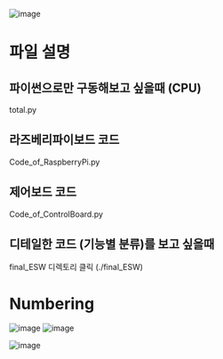 ![image](https://user-images.githubusercontent.com/68888169/201863480-db6604af-6ddf-4999-b754-d790ed7b115f.png)

# 파일 설명

## 파이썬으로만 구동해보고 싶을때 (CPU)
total.py

## 라즈베리파이보드 코드
Code_of_RaspberryPi.py

## 제어보드 코드
Code_of_ControlBoard.py

## 디테일한 코드 (기능별 분류)를 보고 싶을때
final_ESW 디렉토리 클릭 (./final_ESW)


# Numbering
![image](https://user-images.githubusercontent.com/68888169/201866626-dbf5227a-729c-4310-8d66-c3c9cda3a6ac.png)
![image](https://user-images.githubusercontent.com/68888169/201867211-3a3071a9-c091-4e44-9cee-e1e4bde015d9.png)


![image](https://user-images.githubusercontent.com/68888169/201863414-0c5a10d3-9d01-4ec9-96c5-096d8a3ae227.png)



